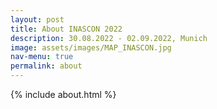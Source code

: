 ```yaml
---
layout: post
title: About INASCON 2022
description: 30.08.2022 - 02.09.2022, Munich
image: assets/images/MAP_INASCON.jpg
nav-menu: true
permalink: about
---
```


 {% include about.html %}